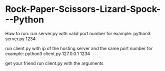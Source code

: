 # Rock-Paper-Scissors-Lizard-Spock---Python

How to run:
run server.py with valid port number
for example: python3 server.py 1234

run client.py with ip of the hosting server and the same port number
for example: python3 client.py 127.0.0.1 1234

get your friend run client.py with the arguments
